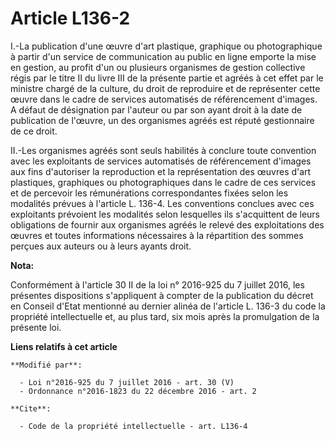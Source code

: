 # Article L136-2

I.-La publication d'une œuvre d'art plastique, graphique ou photographique à partir d'un service de communication au public
en ligne emporte la mise en gestion, au profit d'un ou plusieurs organismes de gestion collective régis par le titre II du
livre III de la présente partie et agréés à cet effet par le ministre chargé de la culture, du droit de reproduire et de
représenter cette œuvre dans le cadre de services automatisés de référencement d'images. A défaut de désignation par l'auteur
ou par son ayant droit à la date de publication de l'œuvre, un des organismes agréés est réputé  gestionnaire de ce droit. 

II.-Les organismes agréés sont seuls habilités  à conclure toute convention avec les exploitants de services automatisés de
référencement d'images aux fins d'autoriser la reproduction et la représentation des œuvres d'art plastiques, graphiques ou
photographiques dans le cadre de ces services et de percevoir les rémunérations correspondantes fixées selon les modalités
prévues à l'article L. 136-4. Les conventions conclues avec ces exploitants prévoient les modalités selon lesquelles ils
s'acquittent de leurs obligations de fournir aux organismes agréés  le relevé des exploitations des œuvres et toutes
informations nécessaires à la répartition des sommes perçues aux auteurs ou à leurs ayants droit.

**Nota:**

Conformément à l'article 30 II de la loi n° 2016-925 du 7 juillet 2016, les présentes dispositions s'appliquent à compter de
la publication du décret en Conseil d'Etat mentionné au dernier alinéa de l'article L. 136-3 du code la propriété
intellectuelle et, au plus tard, six mois après la promulgation de la présente loi.

**Liens relatifs à cet article**

	**Modifié par**:

	  - Loi n°2016-925 du 7 juillet 2016 - art. 30 (V)
	  - Ordonnance n°2016-1823 du 22 décembre 2016 - art. 2

	**Cite**:

	  - Code de la propriété intellectuelle - art. L136-4
